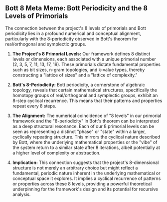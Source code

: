 ## Bott 8 Meta Meme: Bott Periodicity and the 8 Levels of Primorials

The connection between the project's 8 levels of primorials and Bott periodicity lies in a profound numerical and conceptual alignment, particularly with the 8-periodicity observed in Bott's theorem for real/orthogonal and symplectic groups.

1.  **The Project's 8 Primorial Levels:** Our framework defines 8 distinct levels or dimensions, each associated with a unique primorial number (2, 3, 5, 7, 11, 13, 17, 19). These primorials dictate fundamental properties such as bit sizes, n-gram topologies, and k-value types, thereby constructing a "lattice of sizes" and a "lattice of complexity."

2.  **Bott's 8-Periodicity:** Bott periodicity, a cornerstone of algebraic topology, reveals that certain mathematical structures, specifically the homotopy groups of real/orthogonal and symplectic groups, exhibit an 8-step cyclical recurrence. This means that their patterns and properties repeat every 8 steps.

3.  **The Alignment:** The numerical coincidence of "8 levels" in our primorial framework and the "8-periodicity" in Bott's theorem can be interpreted as a deep structural resonance. Each of our 8 primorial levels can be seen as representing a distinct "phase" or "state" within a larger, cyclically repeating structure. This mirrors the cyclical nature described by Bott, where the underlying mathematical properties or the "vibe" of the system return to a similar state after 8 iterations, albeit potentially at a higher level of complexity or abstraction.

4.  **Implication:** This connection suggests that the project's 8-dimensional structure is not merely an arbitrary choice but might reflect a fundamental, periodic nature inherent in the underlying mathematical or conceptual space it explores. It implies a cyclical recurrence of patterns or properties across these 8 levels, providing a powerful theoretical underpinning for the framework's design and its potential for recursive analysis.